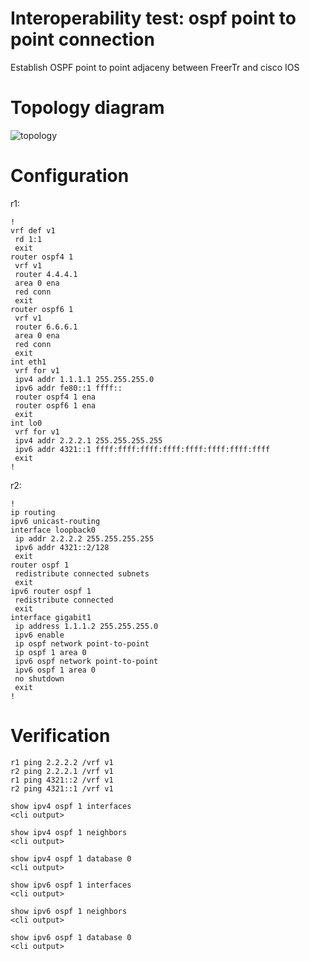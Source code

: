 # Interoperability test: ospf point to point connection

Establish OSPF point to point adjaceny between FreerTr and cisco IOS 

# Topology diagram

![topology](/img/intop1-ospf01.png)

# Configuration

r1:
```
!
vrf def v1
 rd 1:1
 exit
router ospf4 1
 vrf v1
 router 4.4.4.1
 area 0 ena
 red conn
 exit
router ospf6 1
 vrf v1
 router 6.6.6.1
 area 0 ena
 red conn
 exit
int eth1
 vrf for v1
 ipv4 addr 1.1.1.1 255.255.255.0
 ipv6 addr fe80::1 ffff::
 router ospf4 1 ena
 router ospf6 1 ena
 exit
int lo0
 vrf for v1
 ipv4 addr 2.2.2.1 255.255.255.255
 ipv6 addr 4321::1 ffff:ffff:ffff:ffff:ffff:ffff:ffff:ffff
 exit
!
```

r2:
```
!
ip routing
ipv6 unicast-routing
interface loopback0
 ip addr 2.2.2.2 255.255.255.255
 ipv6 addr 4321::2/128
 exit
router ospf 1
 redistribute connected subnets
 exit
ipv6 router ospf 1
 redistribute connected
 exit
interface gigabit1
 ip address 1.1.1.2 255.255.255.0
 ipv6 enable
 ip ospf network point-to-point
 ip ospf 1 area 0
 ipv6 ospf network point-to-point
 ipv6 ospf 1 area 0
 no shutdown
 exit
!
```

# Verification

```
r1 ping 2.2.2.2 /vrf v1
r2 ping 2.2.2.1 /vrf v1
r1 ping 4321::2 /vrf v1
r2 ping 4321::1 /vrf v1

```

```
show ipv4 ospf 1 interfaces
<cli output>

```

```
show ipv4 ospf 1 neighbors
<cli output>

```

```
show ipv4 ospf 1 database 0
<cli output>

```

```
show ipv6 ospf 1 interfaces
<cli output>

```

```
show ipv6 ospf 1 neighbors
<cli output>

```

```
show ipv6 ospf 1 database 0
<cli output>

```
